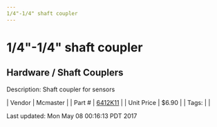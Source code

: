 ```yaml
---
1/4"-1/4" shaft coupler
---
```

# 1/4"-1/4" shaft coupler
## Hardware / Shaft Couplers
Description: 	Shaft coupler for sensors 

| Vendor | Mcmaster | 
| Part # | [6412K11](https://www.mcmaster.com/#6412K11) | 
| Unit Price | $6.90 | 
| Tags: |  | 

Last updated: Mon May 08 00:16:13 PDT 2017